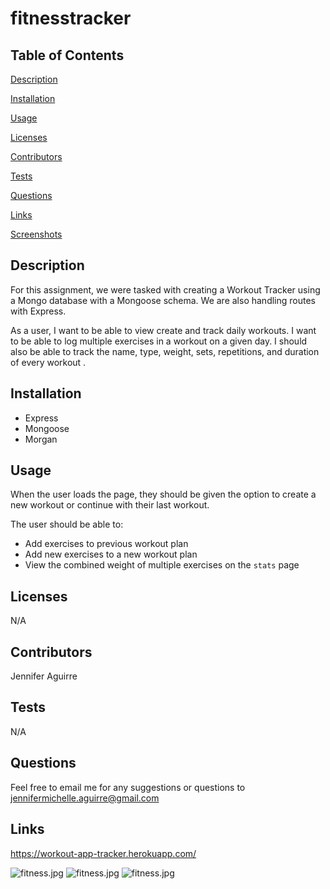 # fitnesstracker

## Table of Contents


[Description](#Description)

[Installation](#Installation)

[Usage](#Usage)

[Licenses](#Licenses)

[Contributors](#Contributors)

[Tests](#Tests)

[Questions](#Questions)

[Links](#Links)

[Screenshots](#Screenshots)

## Description

For this assignment, we were tasked with creating a Workout Tracker using a Mongo database with a Mongoose schema. We are also handling routes with Express.

As a user, I want to be able to view create and track daily workouts. I want to be able to log multiple exercises in a workout on a given day. I should also be able to track the name, type, weight, sets, repetitions, and duration of every workout . 


## Installation

- Express
- Mongoose
- Morgan


## Usage

When the user loads the page, they should be given the option to create a new workout or continue with their last workout.

The user should be able to:

- Add exercises to previous workout plan
- Add new exercises to a new workout plan
- View the combined weight of multiple exercises on the `stats` page


## Licenses

N/A


## Contributors

Jennifer Aguirre

## Tests

N/A

## Questions

Feel free to email me for any suggestions or questions to jennifermichelle.aguirre@gmail.com

## Links
https://workout-app-tracker.herokuapp.com/


![fitness.jpg](public/screenshot1.jpg)
![fitness.jpg](public/screenshot2.jpg)
![fitness.jpg](public/screenshot3.jpg)
